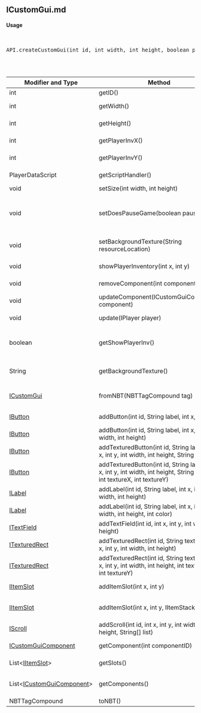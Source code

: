 ## ICustomGui.md


#### Usage     
<br>

<pre>
API.createCustomGui(int id, int width, int height, boolean pauseGame)
</pre>

<br>
<br>

Modifier and Type | Method | Description
------- | ------------- | -------------------------------------------------------------
int | getID() | Returns gui ID
int | getWidth() | Returns gui width
int | getHeight() | Returns gui height
int | getPlayerInvX() | Returns player's inventory X
int | getPlayerInvY() | Returns player's inventory Y
PlayerDataScript | getScriptHandler() | Returns playerDataScript
void | setSize(int width, int height) | Set gui size
void | setDoesPauseGame(boolean pauseGame) | Set whenever the gui will stop the game or not (only singlePlayer)
void | setBackgroundTexture(String resourceLocation) | Set gui background texture
void | showPlayerInventory(int x, int y) | show player's inventory
void | removeComponent(int componentID) | Remove a gui component
void | updateComponent(ICustomGuiComponent component) | Update a component
void | update(IPlayer player) | Update player's gui 
boolean | getShowPlayerInv() | Returns true if player's inventory is on the gui
String | getBackgroundTexture() | Returns gui background texture
[ICustomGui](https://github.com/PewDizinho/CustomNPCPlus-Script-Documentation/blob/main/CustomGui/ICustomGui.md) | fromNBT(NBTTagCompound tag) | Create a customGui with NBT
[IButton](https://github.com/PewDizinho/CustomNPCPlus-Script-Documentation/blob/main/CustomGui/IGuiButton.md) | addButton(int id, String label, int x, int y) | Add a new button to the gui
[IButton](https://github.com/PewDizinho/CustomNPCPlus-Script-Documentation/blob/main/CustomGui/IGuiButton.md) | addButton(int id, String label, int x, int y, int width, int height) | Add a new button to the gui
[IButton](https://github.com/PewDizinho/CustomNPCPlus-Script-Documentation/blob/main/CustomGui/IGuiButton.md) | addTexturedButton(int id, String label, int x, int y, int width, int height, String texture) | Add a textured button to the gui
[IButton](https://github.com/PewDizinho/CustomNPCPlus-Script-Documentation/blob/main/CustomGui/IGuiButton.md) | addTexturedButton(int id, String label, int x, int y, int width, int height, String texture, int textureX, int textureY) | Add a textured button to the gui
[ILabel](https://github.com/PewDizinho/CustomNPCPlus-Script-Documentation/blob/main/CustomGui/IGuiLabel.md) | addLabel(int id, String label, int x, int y, int width, int height) | Add a label to the gui
[ILabel](https://github.com/PewDizinho/CustomNPCPlus-Script-Documentation/blob/main/CustomGui/IGuiLabel.md) | addLabel(int id, String label, int x, int y, int width, int height, int color) | Add a label to the gui
[ITextField](https://github.com/PewDizinho/CustomNPCPlus-Script-Documentation/blob/main/CustomGui/IGuiTextField.md) | addTextField(int id, int x, int y, int width, int height) | Add a text field to the gui
[ITexturedRect](https://github.com/PewDizinho/CustomNPCPlus-Script-Documentation/blob/main/CustomGui/IGuiTextureReact.md) | addTexturedRect(int id, String texture, int x, int y, int width, int height) | Add a textured react to the gui
[ITexturedRect](https://github.com/PewDizinho/CustomNPCPlus-Script-Documentation/blob/main/CustomGui/IGuiTextureReact.md) | addTexturedRect(int id, String texture, int x, int y, int width, int height, int textureX, int textureY) | Add a textured react to the gui
[IItemSlot](https://github.com/PewDizinho/CustomNPCPlus-Script-Documentation/blob/main/CustomGui/IGuiItemSlot.md) | addItemSlot(int x, int y) | Add a Item Slot to the gui
[IItemSlot](https://github.com/PewDizinho/CustomNPCPlus-Script-Documentation/blob/main/CustomGui/IGuiItemSlot.md) | addItemSlot(int x, int y, IItemStack stack) |  Add a Item Slot to the gui with a item on it
[IScroll](https://github.com/PewDizinho/CustomNPCPlus-Script-Documentation/blob/main/CustomGui/IGuiScroll.md) | addScroll(int id, int x, int y, int width, int height, String[] list) | Add a scroll to the gui
[ICustomGuiComponent](https://github.com/PewDizinho/CustomNPCPlus-Script-Documentation/blob/main/CustomGui/IGuiComponent.md) | getComponent(int componentID) | Get a gui component
List\<[IItemSlot](https://github.com/PewDizinho/CustomNPCPlus-Script-Documentation/blob/main/CustomGui/IGuiItemSlot.md)\> | getSlots() | Return a list with all gui slots 
List\<[ICustomGuiComponent](https://github.com/PewDizinho/CustomNPCPlus-Script-Documentation/blob/main/CustomGui/IGuiComponent.md)\> | getComponents() | Returns a list with all gui components
NBTTagCompound | toNBT() | Get gui's NBT







